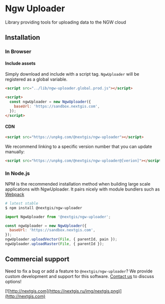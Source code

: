 # Ngw Uploader

Library providing tools for uploading data to the NGW cloud

## Installation

### In Browser

#### Include assets

Simply download and include with a script tag. `NgwUploader` will be registered as a global variable.

```html
<script src="../lib/ngw-uploader.global.prod.js"></script>

<script>
  const ngwUploader = new NgwUploader({
    baseUrl: 'https://sandbox.nextgis.com',
  });
</script>
```

#### CDN

```html
<script src="https://unpkg.com/@nextgis/ngw-uploader"></script>
```

We recommend linking to a specific version number that you can update manually:

```html
<script src="https://unpkg.com/@nextgis/ngw-uploader@[verion]"></script>
```

### In Node.js

NPM is the recommended installation method when building large scale applications with NgwUploader. It pairs nicely with module bundlers such as [Webpack](https://webpack.js.org/)

```bash
# latest stable
$ npm install @nextgis/ngw-uploader
```

```javascript
import NgwUploader from '@nextgis/ngw-uploader';

const ngwUploader = new NgwUploader({
  baseUrl: 'https://sandbox.nextgis.com',
});
ngwUploader.uploadVector(File, { parentId, pain });
ngwUploader.uploadRaster(File, { parentId });
```

## Commercial support

Need to fix a bug or add a feature to `@nextgis/ngw-uploader`? We provide custom development and support for this software. [Contact us](http://nextgis.com/contact/) to discuss options!

[![http://nextgis.com](https://nextgis.ru/img/nextgis.png)](http://nextgis.com)
